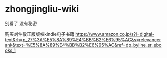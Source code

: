 # zhongjingliu-wiki
别看了 没有秘密

购买刘仲敬正版版权kindle电子书籍
https://www.amazon.co.jp/s?i=digital-text&rh=p_27%3A%E5%8A%89%E4%BB%B2%E6%95%AC&s=relevancerank&text=%E5%8A%89%E4%BB%B2%E6%95%AC&ref=dp_byline_sr_ebooks_1
